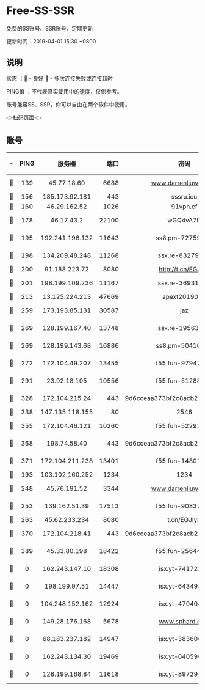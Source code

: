 # Free-SS-SSR

免费的SS账号、SSR账号，定期更新

更新时间：2019-04-01 15:30 +0800

## 说明

状态     ：🙂 - 良好 🙁 - 多次连接失败或连接超时

PING值   ：不代表真实使用中的速度，仅供参考。

账号兼容SS、SSR，你可以自由在两个软件中使用。

👉[扫码页面](https://liesauer.github.io/Free-SS-SSR/)👈

## 账号

|-|PING|服务器|端口|密码|加密方式|区域|
|:----:|:----:|:-----:|-----:|:----:|:----:|:----:|
|🙂|139|45.77.18.60|6688|www.darrenliuwei.com|aes-256-cfb|JP|
|🙂|156|185.173.92.181|443|sssru.icu|rc4-md5|RU|
|🙂|160|46.29.162.52|1026|91vpn.cf|rc4-md5|RU|
|🙂|178|46.17.43.2|22100|wGQ4vA7D|aes-256-gcm|RU|
|🙂|195|192.241.196.132|11643|ss8.pm-72759398|aes-256-cfb|US|
|🙂|198|134.209.48.248|11268|ssx.re-83279244|aes-256-cfb|US|
|🙂|200|91.188.223.72|8080|http://t.cn/EGJIyrl|rc4-md5|RU|
|🙂|201|198.199.109.236|11167|ssx.re-36931734|aes-256-cfb|US|
|🙂|213|13.125.224.213|47669|apext2019001|chacha20|KR|
|🙂|259|173.193.85.131|30587|jaz|aes-256-cfb|US|
|🙂|269|128.199.167.40|13748|ssx.re-19563702|aes-256-cfb|SG|
|🙂|269|128.199.143.68|16886|ss8.pm-50416761|aes-256-cfb|SG|
|🙂|272|172.104.49.207|13455|f55.fun-97947555|aes-256-cfb|SG|
|🙂|291|23.92.18.105|10556|f55.fun-51288574|aes-256-cfb|US|
|🙂|328|172.104.215.24|443|9d6cceaa373bf2c8acb22e60b6a58be6|aes-256-cfb|US|
|🙂|338|147.135.118.155|80|2546|chacha20|US|
|🙂|355|172.104.46.121|10260|f55.fun-52291486|aes-256-cfb|SG|
|🙂|368|198.74.58.40|443|9d6cceaa373bf2c8acb22e60b6a58be6|aes-256-cfb|US|
|🙂|371|172.104.211.238|13401|f55.fun-14801280|aes-256-cfb|US|
|🙂|193|103.102.160.252|1234|1234|rc4-md5|JP|
|🙂|248|45.76.191.52|3344|www.darrenliuwei.com|aes-256-cfb|AU|
|🙂|253|139.162.51.39|17513|f55.fun-90837350|aes-256-cfb|SG|
|🙂|263|45.62.233.234|8080|t.cn/EGJIyrl|rc4-md5|CA|
|🙂|370|172.104.218.41|443|9d6cceaa373bf2c8acb22e60b6a58be6|aes-256-cfb|US|
|🙂|389|45.33.80.198|18422|f55.fun-25644172|aes-256-cfb|US|
|🙁|0|162.243.147.10|18308|isx.yt-74172244|aes-256-cfb|US|
|🙁|0|198.199.97.51|14447|isx.yt-64349334|aes-256-cfb|US|
|🙁|0|104.248.152.162|12924|isx.yt-47040451|aes-256-cfb|SG|
|🙁|0|149.28.176.168|5678|www.sphard.com|aes-256-cfb|SG|
|🙁|0|68.183.237.182|14947|isx.yt-38360032|aes-256-cfb|SG|
|🙁|0|162.243.134.30|19469|isx.yt-04059009|aes-256-cfb|US|
|🙁|0|128.199.168.84|11618|isx.yt-89729169|aes-256-cfb|SG|
